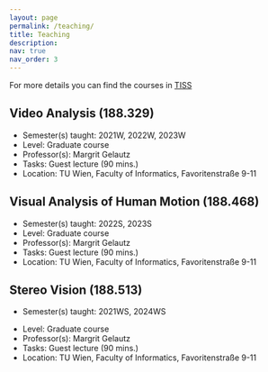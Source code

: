 ```yaml
---
layout: page
permalink: /teaching/
title: Teaching
description: 
nav: true
nav_order: 3
---
```

For more details you can find the courses in [TISS](https://tiss.tuwien.ac.at/)

## Video Analysis (188.329) ##
- Semester(s) taught: 2021W, 2022W, 2023W
- Level: Graduate course
- Professor(s): Margrit Gelautz
- Tasks: Guest lecture (90 mins.)
- Location: TU Wien, Faculty of Informatics, Favoritenstraße 9-11

## Visual Analysis of Human Motion (188.468) ##
- Semester(s) taught: 2022S, 2023S
- Level: Graduate course
- Professor(s): Margrit Gelautz
- Tasks: Guest lecture (90 mins.)
- Location: TU Wien, Faculty of Informatics, Favoritenstraße 9-11

## Stereo Vision (188.513) ##
- Semester(s) taught: 2021WS, 2024WS
<!--  
  <a href="https://github.com/akriegler/akriegler.github.io/blob/master/assets/pdf/StereoVision_SS24_Gastvortrag_TUWEL.pdf" target="_blank">
    <button style="padding:10px 20px; background-color:#4CAF50; color:white; border:none; border-radius:5px; cursor:pointer;">
    2021S
    </button>
    </a>
-->
- Level: Graduate course
- Professor(s): Margrit Gelautz
- Tasks: Guest lecture (90 mins.)
- Location: TU Wien, Faculty of Informatics, Favoritenstraße 9-11